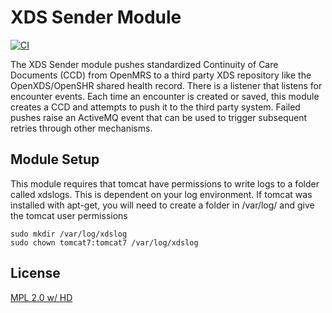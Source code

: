 # XDS Sender Module
[![CI](https://github.com/IsantePlus/openmrs-module-xds-sender/actions/workflows/ci.yml/badge.svg)](https://github.com/IsantePlus/openmrs-module-xds-sender/actions/workflows/ci.yml)

The XDS Sender module pushes standardized Continuity of Care Documents (CCD) from OpenMRS to a third party XDS repository like the OpenXDS/OpenSHR shared health record. There is a listener that listens for encounter events. Each time an encounter is created or saved, this module creates a CCD and attempts to push it to the third party system. Failed pushes raise an ActiveMQ event that can be used to trigger subsequent retries through other mechanisms.

## Module Setup

This module requires that tomcat have permissions to write logs to a folder called xdslogs. This is dependent on your log environment. If tomcat was installed with apt-get, you will need to create a folder in /var/log/ and give the tomcat user permissions

```
sudo mkdir /var/log/xdslog
sudo chown tomcat7:tomcat7 /var/log/xdslog
```

## License

[MPL 2.0 w/ HD](http://openmrs.org/license/)
